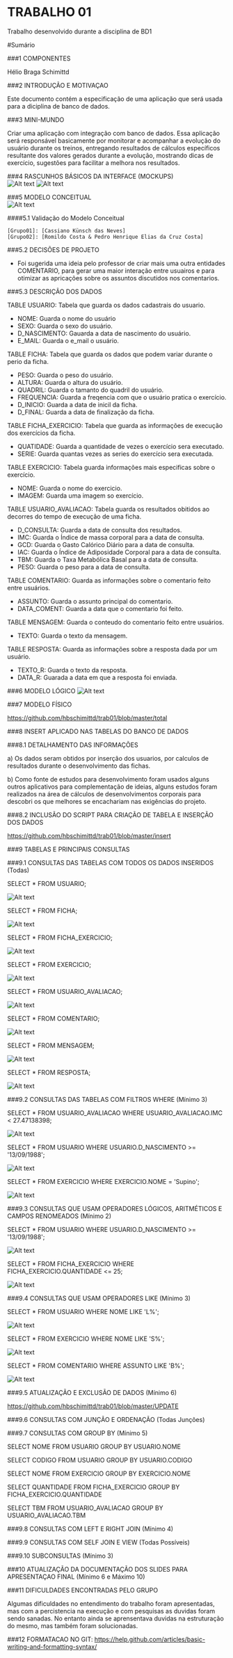 # TRABALHO 01
Trabalho desenvolvido durante a disciplina de BD1

#Sumário

###1	COMPONENTES<br>

Hélio Braga Schimittd<br>

###2	INTRODUÇÃO E MOTIVAÇAO<br>

Este documento contém a especificação de uma aplicação que será usada para a diciplina de banco de dados.  <br>

###3	MINI-MUNDO<br>

Criar uma aplicação com integração com banco de dados. Essa aplicação será responsável basicamente por monitorar e acompanhar a evolução do usuário durante os treinos, entregando resultados de cálculos específicos resultante dos valores gerados durante a evolução, mostrando dicas de exercício, sugestões para facilitar a melhora nos resultados.  <br>

###4	RASCUNHOS BÁSICOS DA INTERFACE (MOCKUPS)<br>
![Alt text](https://github.com/hbschimittd/trab01/blob/master/moc%201.png "Title")
![Alt text](https://github.com/hbschimittd/trab01/blob/master/mocf.png "Title")

###5 MODELO CONCEITUAL<br>
![Alt text](https://github.com/hbschimittd/trab01/blob/master/conceitual1.jpg "Title")

####5.1 Validação do Modelo Conceitual

    [Grupo01]: [Cassiano Künsch das Neves]
    [Grupo02]: [Romildo Costa & Pedro Henrique Elias da Cruz Costa]
    
###5.2 DECISÕES DE PROJETO

- Foi sugerida uma ideia pelo professor de criar mais uma outra entidades COMENTARIO, para gerar uma maior interação entre usuairos e para otimizar as apricações sobre os assuntos discutidos nos comentarios.

###5.3 DESCRIÇÃO DOS DADOS

TABLE USUARIO: Tabela que guarda os dados cadastrais do usuario.
- NOME: Guarda o nome do usuário
- SEXO: Guarda o sexo do usuário.
- D_NASCIMENTO: Gauarda a data de nascimento do usuário.
- E_MAIL: Guarda o e_mail o usuário.

TABLE FICHA: Tabela que guarda os dados que podem variar durante o perio da ficha.
- PESO: Guarda o peso do usuário.
- ALTURA: Guarda o altura do usuário.
- QUADRIL: Guarda o tamanto do quadril do usuário.
- FREQUENCIA: Guarda a freqencia com que o usuário pratica o exercício.
- D_INICIO: Guarda a data de inicil da ficha.
- D_FINAL: Guarda a data de finalização da ficha.

TABLE FICHA_EXERCICIO: Tabela que guarda as informações de execução dos exercícios da ficha.
- QUATIDADE: Guarda a quantidade de vezes o exercício sera executado.
- SERIE: Guarda quantas vezes as series do exercício sera executada.

TABLE EXERCICIO: Tabela guarda informações mais especificas sobre o exercício.
- NOME: Guarda o nome do exercicio.
- IMAGEM: Guarda uma imagem so exercício.

TABLE USUARIO_AVALIACAO: Tabela guarda os resultados obitidos ao decorres do tempo de execução de uma ficha.
- D_CONSULTA: Guarda a data de consulta dos resultados.
- IMC: Guarda o Índice de massa corporal para a data de consulta.
- GCD: Guarda o Gasto Calórico Diário para a data de consulta.
- IAC: Guarda o Índice de Adiposidade Corporal para a data de consulta.
- TBM: Guarda o Taxa Metabólica Basal para a data de consulta.
- PESO: Guarda o peso para a data de consulta.

TABLE COMENTARIO: Guarda as informações sobre o comentario feito entre usuários.
- ASSUNTO: Guarda o assunto principal do comentario.
- DATA_COMENT: Guarda a data que o comentario foi feito.

TABLE MENSAGEM: Guarda o conteudo do comentario feito entre usuários.
- TEXTO: Guarda o texto da mensagem.

TABLE RESPOSTA: Guarda as informações sobre a resposta dada por um usuário.
- TEXTO_R: Guarda o texto da resposta.
- DATA_R: Guarada a data em que a resposta foi enviada. 

###6 MODELO LÓGICO
![Alt text](https://github.com/hbschimittd/trab01/blob/master/logico1.jpg "Title")

###7 MODELO FÍSICO

https://github.com/hbschimittd/trab01/blob/master/total

###8 INSERT APLICADO NAS TABELAS DO BANCO DE DADOS

###8.1 DETALHAMENTO DAS INFORMAÇÕES

a) Os dados seram obtidos por inserção dos usuarios, por calculos de resultados durante o desenvolvimento das fichas.

b) Como fonte de estudos para desenvolvimento foram usados alguns outros aplicativos para complementação de ideias, alguns estudos foram realizados na área de cálculos de desenvolvimentos corporais para descobri os que melhores se encachariam nas exigências do projeto.
    
###8.2 INCLUSÃO DO SCRIPT PARA CRIAÇÃO DE TABELA E INSERÇÃO DOS DADOS

https://github.com/hbschimittd/trab01/blob/master/insert
    
###9 TABELAS E PRINCIPAIS CONSULTAS

###9.1 CONSULTAS DAS TABELAS COM TODOS OS DADOS INSERIDOS (Todas) 


SELECT * FROM USUARIO; 

![Alt text](https://github.com/hbschimittd/trab01/blob/master/select1.png "Title")

SELECT * FROM FICHA; 

![Alt text](https://github.com/hbschimittd/trab01/blob/master/select2.png "Title")

SELECT * FROM FICHA_EXERCICIO; 

![Alt text](https://github.com/hbschimittd/trab01/blob/master/select3.png "Title")

SELECT * FROM EXERCICIO; 

![Alt text](https://github.com/hbschimittd/trab01/blob/master/select4.png "Title")

SELECT * FROM USUARIO_AVALIACAO; 

![Alt text](https://github.com/hbschimittd/trab01/blob/master/select5.png "Title")

SELECT * FROM COMENTARIO; 

![Alt text](https://github.com/hbschimittd/trab01/blob/master/select6.png "Title")

SELECT * FROM MENSAGEM; 

![Alt text](https://github.com/hbschimittd/trab01/blob/master/select7.png "Title")

SELECT * FROM RESPOSTA; 

![Alt text](https://github.com/hbschimittd/trab01/blob/master/select8.png "Title")

###9.2 CONSULTAS DAS TABELAS COM FILTROS WHERE (Mínimo 3)

SELECT * FROM USUARIO_AVALIACAO
WHERE USUARIO_AVALIACAO.IMC < 27.47138398;

![Alt text](https://github.com/hbschimittd/trab01/blob/master/where1.png "Title")

SELECT * FROM USUARIO
WHERE USUARIO.D_NASCIMENTO >= '13/09/1988';

![Alt text](https://github.com/hbschimittd/trab01/blob/master/where2.png "Title")

SELECT * FROM EXERCICIO
WHERE EXERCICIO.NOME = 'Supino';

![Alt text](https://github.com/hbschimittd/trab01/blob/master/where3.png "Title")

###9.3 CONSULTAS QUE USAM OPERADORES LÓGICOS, ARITMÉTICOS E CAMPOS RENOMEADOS (Mínimo 2)

SELECT * FROM USUARIO
WHERE USUARIO.D_NASCIMENTO >= '13/09/1988';

![Alt text](https://github.com/hbschimittd/trab01/blob/master/op1.png "Title")

SELECT * FROM FICHA_EXERCICIO
WHERE FICHA_EXERCICIO.QUANTIDADE <= 25;

![Alt text](https://github.com/hbschimittd/trab01/blob/master/OP2.png "Title")

###9.4 CONSULTAS QUE USAM OPERADORES LIKE (Mínimo 3) 

SELECT * FROM USUARIO
WHERE NOME LIKE 'L%';

![Alt text](https://github.com/hbschimittd/trab01/blob/master/LIKE1.png "Title")

SELECT * FROM EXERCICIO
WHERE NOME LIKE 'S%';

![Alt text](https://github.com/hbschimittd/trab01/blob/master/LIKE2.png "Title")

SELECT * FROM COMENTARIO
WHERE ASSUNTO LIKE 'B%';

![Alt text](https://github.com/hbschimittd/trab01/blob/master/LIKE3.png "Title")

###9.5 ATUALIZAÇÃO E EXCLUSÃO DE DADOS (Mínimo 6)

https://github.com/hbschimittd/trab01/blob/master/UPDATE

###9.6 CONSULTAS COM JUNÇÃO E ORDENAÇÃO (Todas Junções)
    
###9.7 CONSULTAS COM GROUP BY (Mínimo 5)

SELECT NOME FROM USUARIO
GROUP BY USUARIO.NOME

SELECT CODIGO FROM USUARIO
GROUP BY USUARIO.CODIGO

SELECT NOME FROM EXERCICIO
GROUP BY EXERCICIO.NOME

SELECT QUANTIDADE FROM FICHA_EXERCICIO
GROUP BY FICHA_EXERCICIO.QUANTIDADE

SELECT TBM FROM USUARIO_AVALIACAO
GROUP BY USUARIO_AVALIACAO.TBM

###9.8 CONSULTAS COM LEFT E RIGHT JOIN (Mínimo 4)

###9.9 CONSULTAS COM SELF JOIN E VIEW (Todas Possíveis)

###9.10 SUBCONSULTAS (Mínimo 3)
    
###10 ATUALIZAÇÃO DA DOCUMENTAÇÃO DOS SLIDES PARA APRESENTAÇAO FINAL (Mínimo 6 e Máximo 10)

###11 DIFICULDADES ENCONTRADAS PELO GRUPO

Algumas dificuldades no entendimento do trabalho foram apresentadas, mas com a percistencia na execução e com pesquisas as duvidas foram sendo sanadas. No entanto ainda se aprensentava duvidas na estruturação do mesmo, mas também foram solucionadas.

###12 FORMATACAO NO GIT: https://help.github.com/articles/basic-writing-and-formatting-syntax/

